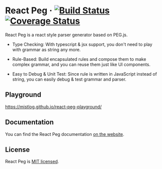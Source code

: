 # React Peg &middot; [![Build Status](https://travis-ci.org/mistlog/react-peg.svg?branch=master)](https://travis-ci.org/mistlog/react-peg) [![Coverage Status](https://coveralls.io/repos/github/mistlog/react-peg/badge.svg)](https://coveralls.io/github/mistlog/react-peg)

React Peg is a react style parser generator based on PEG.js.

* Type Checking: With typescript & jsx support, you don't need to play with grammar as string any more.

* Rule-Based: Build encapsulated rules and compose them to make complex grammar, and you can reuse them just like UI components.

* Easy to Debug & Unit Test: Since rule is written in JavaScript instead of string, you can easily debug & test grammar and parser.

## Playground

https://mistlog.github.io/react-peg-playground/

## Documentation

You can find the React Peg documentation [on the website](https://mistlog.github.io/react-peg/).

## License

React Peg is [MIT licensed](https://github.com/mistlog/react-peg/blob/master/LICENSE).